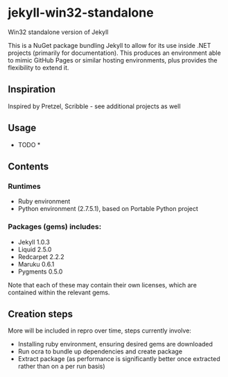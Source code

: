 jekyll-win32-standalone
=======================

Win32 standalone version of Jekyll

This is a NuGet package bundling Jekyll to allow for its use inside .NET projects (primarily for documentation).
This produces an environment able to mimic GitHub Pages or similar hosting environments, plus provides the flexibility to extend it.

## Inspiration

Inspired by Pretzel, Scribble - see additional projects as well

## Usage

* TODO *

## Contents

### Runtimes

 - Ruby environment
 - Python environment (2.7.5.1), based on Portable Python project

### Packages (gems) includes:

 - Jekyll 1.0.3
 - Liquid 2.5.0
 - Redcarpet 2.2.2
 - Maruku 0.6.1
 - Pygments 0.5.0

Note that each of these may contain their own licenses, which are contained within the relevant gems.


## Creation steps

More will be included in repro over time, steps currently involve:

 - Installing ruby environment, ensuring desired gems are downloaded
 - Run ocra to bundle up dependencies and create package
 - Extract package (as performance is significantly better once extracted rather than on a per run basis)
 

 

